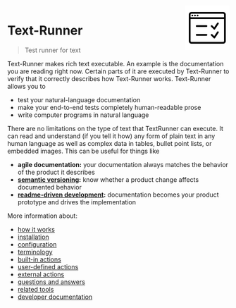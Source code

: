 <!-- logo is from: https://icons8.com/icon/40886/test -->
<img src="text-runner/documentation/logo2.png" align="right" valign="bottom">

# Text-Runner

> Test runner for text

Text-Runner makes rich text executable. An example is the documentation you are
reading right now. Certain parts of it are executed by Text-Runner to verify
that it correctly describes how Text-Runner works. Text-Runner allows you to

- test your natural-language documentation
- make your end-to-end tests completely human-readable prose
- write computer programs in natural language

There are no limitations on the type of text that TextRunner can execute. It can
read and understand (if you tell it how) any form of plain text in any human
language as well as complex data in tables, bullet point lists, or embedded
images. This can be useful for things like

- **agile documentation:** your documentation always matches the behavior of the
  product it describes
- **[semantic versioning](http://semver.org):** know whether a product change
  affects documented behavior
- **[readme-driven development](http://tom.preston-werner.com/2010/08/23/readme-driven-development.html):**
  documentation becomes your product prototype and drives the implementation

More information about:

- [how it works](text-runner/documentation/how-it-works.md)
- [installation](text-runner/documentation/installation.md)
- [configuration](text-runner/documentation/configuration.md)
- [terminology](text-runner/documentation/terminology.md)
- [built-in actions](text-runner/documentation/built-in-actions)
- [user-defined actions](text-runner/documentation/user-defined-actions.md)
- [external actions](text-runner/documentation/external-actions.md)
- [questions and answers](text-runner/documentation/qna.md)
- [related tools](text-runner/documentation/related-tools.md)
- [developer documentation](DEVELOPMENT.md)
